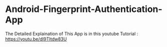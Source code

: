 # Android-Fingerprint-Authentication-App

The Detailed Explaination of This App is in this youtube Tutorial : https://youtu.be/dI9TItdw83U
